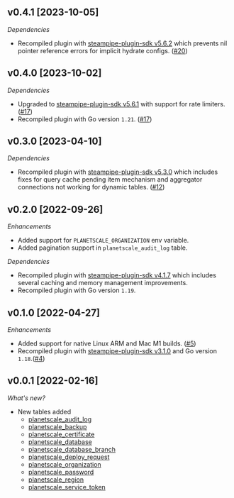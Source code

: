 ## v0.4.1 [2023-10-05]

_Dependencies_

- Recompiled plugin with [steampipe-plugin-sdk v5.6.2](https://github.com/turbot/steampipe-plugin-sdk/blob/main/CHANGELOG.md#v562-2023-10-03) which prevents nil pointer reference errors for implicit hydrate configs. ([#20](https://github.com/turbot/steampipe-plugin-planetscale/pull/20))

## v0.4.0 [2023-10-02]

_Dependencies_

- Upgraded to [steampipe-plugin-sdk v5.6.1](https://github.com/turbot/steampipe-plugin-sdk/blob/main/CHANGELOG.md#v561-2023-09-29) with support for rate limiters. ([#17](https://github.com/turbot/steampipe-plugin-planetscale/pull/17))
- Recompiled plugin with Go version `1.21`. ([#17](https://github.com/turbot/steampipe-plugin-planetscale/pull/17))

## v0.3.0 [2023-04-10]

_Dependencies_

- Recompiled plugin with [steampipe-plugin-sdk v5.3.0](https://github.com/turbot/steampipe-plugin-sdk/blob/main/CHANGELOG.md#v530-2023-03-16) which includes fixes for query cache pending item mechanism and aggregator connections not working for dynamic tables. ([#12](https://github.com/turbot/steampipe-plugin-planetscale/pull/12))

## v0.2.0 [2022-09-26]

_Enhancements_

- Added support for `PLANETSCALE_ORGANIZATION` env variable.
- Added pagination support in `planetscale_audit_log` table.

_Dependencies_

- Recompiled plugin with [steampipe-plugin-sdk v4.1.7](https://github.com/turbot/steampipe-plugin-sdk/blob/main/CHANGELOG.md#v417-2022-09-08) which includes several caching and memory management improvements.
- Recompiled plugin with Go version `1.19`.

## v0.1.0 [2022-04-27]

_Enhancements_

- Added support for native Linux ARM and Mac M1 builds. ([#5](https://github.com/turbot/steampipe-plugin-planetscale/pull/5))
- Recompiled plugin with [steampipe-plugin-sdk v3.1.0](https://github.com/turbot/steampipe-plugin-sdk/blob/main/CHANGELOG.md#v310--2022-03-30) and Go version `1.18`.([#4](https://github.com/turbot/steampipe-plugin-planetscale/pull/4))

## v0.0.1 [2022-02-16]

_What's new?_

- New tables added
  - [planetscale_audit_log](https://hub.steampipe.io/plugins/turbot/planetscale/tables/planetscale_audit_log)
  - [planetscale_backup](https://hub.steampipe.io/plugins/turbot/planetscale/tables/planetscale_backup)
  - [planetscale_certificate](https://hub.steampipe.io/plugins/turbot/planetscale/tables/planetscale_certificate)
  - [planetscale_database](https://hub.steampipe.io/plugins/turbot/planetscale/tables/planetscale_database)
  - [planetscale_database_branch](https://hub.steampipe.io/plugins/turbot/planetscale/tables/planetscale_database_branch)
  - [planetscale_deploy_request](https://hub.steampipe.io/plugins/turbot/planetscale/tables/planetscale_deploy_request)
  - [planetscale_organization](https://hub.steampipe.io/plugins/turbot/planetscale/tables/planetscale_organization)
  - [planetscale_password](https://hub.steampipe.io/plugins/turbot/planetscale/tables/planetscale_password)
  - [planetscale_region](https://hub.steampipe.io/plugins/turbot/planetscale/tables/planetscale_region)
  - [planetscale_service_token](https://hub.steampipe.io/plugins/turbot/planetscale/tables/planetscale_service_token)
